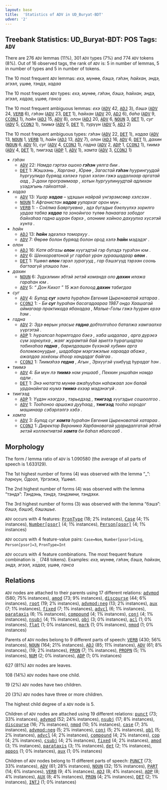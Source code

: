 ```yaml
---
layout: base
title:  'Statistics of ADV in UD_Buryat-BDT'
udver: '2'
---
```


## Treebank Statistics: UD_Buryat-BDT: POS Tags: `ADV`

There are 276 `ADV` lemmas (11%), 301 `ADV` types (7%) and 774 `ADV` tokens (8%).
Out of 16 observed tags, the rank of `ADV` is: 5 in number of lemmas, 5 in number of types and 5 in number of tokens.

The 10 most frequent `ADV` lemmas: <em>ехэ, мүнөө, бэшэ, гэһэн, һайхан, эндэ, эгээл, үшөө, тэндэ, хадаа</em>

The 10 most frequent `ADV` types:  <em>ехэ, мүнөө, гэһэн, бэшэ, һайхан, эндэ, эгээл, хадаа, үшөө, ганса</em>

The 10 most frequent ambiguous lemmas: <em>ехэ</em> (<tt><a href="bxr_bdt-pos-ADV.html">ADV</a></tt> 42, <tt><a href="bxr_bdt-pos-ADJ.html">ADJ</a></tt> 3), <em>бэшэ</em> (<tt><a href="bxr_bdt-pos-ADV.html">ADV</a></tt> 24, <tt><a href="bxr_bdt-pos-VERB.html">VERB</a></tt> 6), <em>гэһэн</em> (<tt><a href="bxr_bdt-pos-ADV.html">ADV</a></tt> 23, <tt><a href="bxr_bdt-pos-DET.html">DET</a></tt> 1), <em>һайхан</em> (<tt><a href="bxr_bdt-pos-ADV.html">ADV</a></tt> 20, <tt><a href="bxr_bdt-pos-ADJ.html">ADJ</a></tt> 6), <em>баһа</em> (<tt><a href="bxr_bdt-pos-ADV.html">ADV</a></tt> 9, <tt><a href="bxr_bdt-pos-CCONJ.html">CCONJ</a></tt> 1), <em>һайн</em> (<tt><a href="bxr_bdt-pos-ADJ.html">ADJ</a></tt> 15, <tt><a href="bxr_bdt-pos-ADV.html">ADV</a></tt> 8), <em>олон</em> (<tt><a href="bxr_bdt-pos-ADJ.html">ADJ</a></tt> 20, <tt><a href="bxr_bdt-pos-ADV.html">ADV</a></tt> 6, <tt><a href="bxr_bdt-pos-NOUN.html">NOUN</a></tt> 3, <tt><a href="bxr_bdt-pos-DET.html">DET</a></tt> 1), <em>суг</em> (<tt><a href="bxr_bdt-pos-ADV.html">ADV</a></tt> 5, <tt><a href="bxr_bdt-pos-CCONJ.html">CCONJ</a></tt> 1), <em>тиимэ</em> (<tt><a href="bxr_bdt-pos-ADV.html">ADV</a></tt> 5, <tt><a href="bxr_bdt-pos-DET.html">DET</a></tt> 1), <em>түрүүн</em> (<tt><a href="bxr_bdt-pos-ADV.html">ADV</a></tt> 5, <tt><a href="bxr_bdt-pos-ADJ.html">ADJ</a></tt> 2)

The 10 most frequent ambiguous types:  <em>гэһэн</em> (<tt><a href="bxr_bdt-pos-ADV.html">ADV</a></tt> 22, <tt><a href="bxr_bdt-pos-DET.html">DET</a></tt> 1), <em>хадаа</em> (<tt><a href="bxr_bdt-pos-ADV.html">ADV</a></tt> 13, <tt><a href="bxr_bdt-pos-NOUN.html">NOUN</a></tt> 1, <tt><a href="bxr_bdt-pos-VERB.html">VERB</a></tt> 1), <em>һайн</em> (<tt><a href="bxr_bdt-pos-ADJ.html">ADJ</a></tt> 13, <tt><a href="bxr_bdt-pos-ADV.html">ADV</a></tt> 7), <em>олон</em> (<tt><a href="bxr_bdt-pos-ADJ.html">ADJ</a></tt> 16, <tt><a href="bxr_bdt-pos-ADV.html">ADV</a></tt> 6, <tt><a href="bxr_bdt-pos-DET.html">DET</a></tt> 1), <em>дахин</em> (<tt><a href="bxr_bdt-pos-NOUN.html">NOUN</a></tt> 6, <tt><a href="bxr_bdt-pos-ADV.html">ADV</a></tt> 5), <em>суг</em> (<tt><a href="bxr_bdt-pos-ADV.html">ADV</a></tt> 4, <tt><a href="bxr_bdt-pos-CCONJ.html">CCONJ</a></tt> 1), <em>гадна</em> (<tt><a href="bxr_bdt-pos-ADV.html">ADV</a></tt> 2, <tt><a href="bxr_bdt-pos-ADP.html">ADP</a></tt> 1, <tt><a href="bxr_bdt-pos-CCONJ.html">CCONJ</a></tt> 1), <em>тиимэ</em> (<tt><a href="bxr_bdt-pos-ADV.html">ADV</a></tt> 4, <tt><a href="bxr_bdt-pos-DET.html">DET</a></tt> 1), <em>тиигээд</em> (<tt><a href="bxr_bdt-pos-ADP.html">ADP</a></tt> 1, <tt><a href="bxr_bdt-pos-ADV.html">ADV</a></tt> 1), <em>хамта</em> (<tt><a href="bxr_bdt-pos-ADV.html">ADV</a></tt> 3, <tt><a href="bxr_bdt-pos-CCONJ.html">CCONJ</a></tt> 1)


* <em>гэһэн</em>
  * <tt><a href="bxr_bdt-pos-ADV.html">ADV</a></tt> 22: <em>Намда гэртээ ошохо <b>гэһэн</b> уялга бии .</em>
  * <tt><a href="bxr_bdt-pos-DET.html">DET</a></tt> 1: <em>Жэшээнь , Харгана , Юрөө , Загастай <b>гэһэн</b> һуурингуудай һургуулида буряад хэлэеэ түрэл хэлэн гэжэ шудалхаар аргатай аад , 3-дахи программаар , хотын һургуулинуудтай адлихан үзэдэгынь гайхалтай .</em>
* <em>хадаа</em>
  * <tt><a href="bxr_bdt-pos-ADV.html">ADV</a></tt> 13: <em>Ушар <b>хадаа</b> – үдэшын найрай үнгэрэмсөөр хэлсээн .</em>
  * <tt><a href="bxr_bdt-pos-NOUN.html">NOUN</a></tt> 1: <em>Афганистан <b>хадаа</b> уулархаг орон мүн .</em>
  * <tt><a href="bxr_bdt-pos-VERB.html">VERB</a></tt> 1: <em>- Соёлма Баяртуевна , эдэ бүгэдые бэелүүлхэ зорилго урдаа табяа <b>хадаа</b> та зонойнгоо түлөө һанаагаа зободог байхаһаа гадна шуран бэрхэ , олониие хойноо дахуулха хүсэтэй хүнта .</em>
* <em>һайн</em>
  * <tt><a href="bxr_bdt-pos-ADJ.html">ADJ</a></tt> 13: <em><b>һайн</b> эдеэлхэ томорхуу .</em>
  * <tt><a href="bxr_bdt-pos-ADV.html">ADV</a></tt> 7: <em>Өөрөө болон буряад болон ород хэлэ <b>һайн</b> мэдэдэг .</em>
* <em>олон</em>
  * <tt><a href="bxr_bdt-pos-ADJ.html">ADJ</a></tt> 16: <em>Катя абгазы <b>олон</b> хүүгэдтэй гэр бүлэдэ түрэһэн юм .</em>
  * <tt><a href="bxr_bdt-pos-ADV.html">ADV</a></tt> 6: <em>Шенхоровтоной уг гарбал уран зураашадаар <b>олон</b> .</em>
  * <tt><a href="bxr_bdt-pos-DET.html">DET</a></tt> 1: <em>Үшөөл <b>олон</b> гэрэл зурагууд , гар бэшэгүүд тэрээн соонь багтаагүй үлэшоо hэн .</em>
* <em>дахин</em>
  * <tt><a href="bxr_bdt-pos-NOUN.html">NOUN</a></tt> 6: <em>Зүдхэлиин эбтэй эетэй команда оло <b>дахин</b> илажа гараһан юм .</em>
  * <tt><a href="bxr_bdt-pos-ADV.html">ADV</a></tt> 5: <em>“ Дон Кихот ” 15 жэл болоод <b>дахин</b> табигдаа</em>
* <em>суг</em>
  * <tt><a href="bxr_bdt-pos-ADV.html">ADV</a></tt> 4: <em>Булад <b>суг</b> хамта һураһан Евгения Цыреноватай хатараа .</em>
  * <tt><a href="bxr_bdt-pos-CCONJ.html">CCONJ</a></tt> 1: <em>- Би <b>суг</b> һураһан басагадаараа 1987 ондо Хаашагай аймагаар практикада ябахадаа , Малые-Голы гэжэ һуурин ерээ һэм .</em>
* <em>гадна</em>
  * <tt><a href="bxr_bdt-pos-ADV.html">ADV</a></tt> 2: <em>Эдэ өөрын уласые <b>гадна</b> добтолгоһоо баталжа хамгаалха үүргэтэй .</em>
  * <tt><a href="bxr_bdt-pos-ADP.html">ADP</a></tt> 1: <em>Һуралсал һорилгодоо бэеэ , хаба шадалаа , арга дүрэеэ сүм зорюулха , жаяг журамтай бай эрилтэ һурагшадтаа табихаһаа <b>гадна</b> , барилдаашан бүхэнэй хубиин арга боломжонуудые , шадабари мэргэжэлые хараада абажа , ажалдаа зохёохы ёһоор хандадаг байгаа .</em>
  * <tt><a href="bxr_bdt-pos-CCONJ.html">CCONJ</a></tt> 1: <em>Тиимэһээ <b>гадна</b> , Агын , Эрхүүгэй үхибүүд һурадаг һэн .</em>
* <em>тиимэ</em>
  * <tt><a href="bxr_bdt-pos-ADV.html">ADV</a></tt> 4: <em>Би мүн лэ <b>тиимэ</b> ном уншааб , Пеккин уншаһан номдо адли .</em>
  * <tt><a href="bxr_bdt-pos-DET.html">DET</a></tt> 1: <em>Энэ нютагта мүнөө ажаһууһан наһажаал зон балай урданайнгаа юумэ <b>тиимэ</b> ехээр мэдэнэгүй .</em>
* <em>тиигээд</em>
  * <tt><a href="bxr_bdt-pos-ADP.html">ADP</a></tt> 1: <em>Үүдэн нээгдээ , тэрьедээд , <b>тиигээд</b> хүүгэдые сошоолгоо .</em>
  * <tt><a href="bxr_bdt-pos-ADV.html">ADV</a></tt> 1: <em>Тооһоноо аршажа дууһаад , <b>тиигээд</b> тооһо хородог машинаар сэбэрлэлгэ хэбэ .</em>
* <em>хамта</em>
  * <tt><a href="bxr_bdt-pos-ADV.html">ADV</a></tt> 3: <em>Булад суг <b>хамта</b> һураһан Евгения Цыреноватай хатараа .</em>
  * <tt><a href="bxr_bdt-pos-CCONJ.html">CCONJ</a></tt> 1: <em>Директор Вероника Харбановагай ударидалгатай эбтэй эетэй коллективтэй <b>хамта</b> би баһал ябалсааб .</em>

## Morphology

The form / lemma ratio of `ADV` is 1.090580 (the average of all parts of speech is 1.633129).

The 1st highest number of forms (4) was observed with the lemma “_”: <em>hэрюун, Одоол, Үргэлжэ, Үшөөл</em>.

The 2nd highest number of forms (4) was observed with the lemma “тэндэ”: <em>Тэндэнь, тэндэ, тэндэмни, тэндэхи</em>.

The 3rd highest number of forms (3) was observed with the lemma “бэшэ”: <em>бэшэ, бэшэб, бэшэшье</em>.

`ADV` occurs with 4 features: <tt><a href="bxr_bdt-feat-PronType.html">PronType</a></tt> (18; 2% instances), <tt><a href="bxr_bdt-feat-Case.html">Case</a></tt> (4; 1% instances), <tt><a href="bxr_bdt-feat-Number-psor.html">Number[psor]</a></tt> (4; 1% instances), <tt><a href="bxr_bdt-feat-Person-psor.html">Person[psor]</a></tt> (4; 1% instances)

`ADV` occurs with 4 feature-value pairs: `Case=Nom`, `Number[psor]=Sing`, `Person[psor]=3`, `PronType=Int`

`ADV` occurs with 4 feature combinations.
The most frequent feature combination is `_` (748 tokens).
Examples: <em>ехэ, мүнөө, гэһэн, бэшэ, һайхан, эндэ, эгээл, хадаа, үшөө, ганса</em>


## Relations

`ADV` nodes are attached to their parents using 17 different relations: <tt><a href="bxr_bdt-dep-advmod.html">advmod</a></tt> (580; 75% instances), <tt><a href="bxr_bdt-dep-amod.html">amod</a></tt> (73; 9% instances), <tt><a href="bxr_bdt-dep-discourse.html">discourse</a></tt> (44; 6% instances), <tt><a href="bxr_bdt-dep-root.html">root</a></tt> (19; 2% instances), <tt><a href="bxr_bdt-dep-advmod-neg.html">advmod:neg</a></tt> (13; 2% instances), <tt><a href="bxr_bdt-dep-aux.html">aux</a></tt> (7; 1% instances), <tt><a href="bxr_bdt-dep-fixed.html">fixed</a></tt> (7; 1% instances), <tt><a href="bxr_bdt-dep-advcl.html">advcl</a></tt> (6; 1% instances), <tt><a href="bxr_bdt-dep-parataxis.html">parataxis</a></tt> (6; 1% instances), <tt><a href="bxr_bdt-dep-compound.html">compound</a></tt> (4; 1% instances), <tt><a href="bxr_bdt-dep-conj.html">conj</a></tt> (4; 1% instances), <tt><a href="bxr_bdt-dep-nsubj.html">nsubj</a></tt> (4; 1% instances), <tt><a href="bxr_bdt-dep-obj.html">obj</a></tt> (3; 0% instances), <tt><a href="bxr_bdt-dep-acl.html">acl</a></tt> (1; 0% instances), <tt><a href="bxr_bdt-dep-flat.html">flat</a></tt> (1; 0% instances), <tt><a href="bxr_bdt-dep-mark.html">mark</a></tt> (1; 0% instances), <tt><a href="bxr_bdt-dep-nmod.html">nmod</a></tt> (1; 0% instances)

Parents of `ADV` nodes belong to 9 different parts of speech: <tt><a href="bxr_bdt-pos-VERB.html">VERB</a></tt> (430; 56% instances), <tt><a href="bxr_bdt-pos-NOUN.html">NOUN</a></tt> (164; 21% instances), <tt><a href="bxr_bdt-pos-ADJ.html">ADJ</a></tt> (85; 11% instances), <tt><a href="bxr_bdt-pos-ADV.html">ADV</a></tt> (61; 8% instances),  (19; 2% instances), <tt><a href="bxr_bdt-pos-PRON.html">PRON</a></tt> (7; 1% instances), <tt><a href="bxr_bdt-pos-PROPN.html">PROPN</a></tt> (5; 1% instances), <tt><a href="bxr_bdt-pos-NUM.html">NUM</a></tt> (2; 0% instances), <tt><a href="bxr_bdt-pos-ADP.html">ADP</a></tt> (1; 0% instances)

627 (81%) `ADV` nodes are leaves.

108 (14%) `ADV` nodes have one child.

19 (2%) `ADV` nodes have two children.

20 (3%) `ADV` nodes have three or more children.

The highest child degree of a `ADV` node is 5.

Children of `ADV` nodes are attached using 19 different relations: <tt><a href="bxr_bdt-dep-punct.html">punct</a></tt> (73; 33% instances), <tt><a href="bxr_bdt-dep-advmod.html">advmod</a></tt> (52; 24% instances), <tt><a href="bxr_bdt-dep-nsubj.html">nsubj</a></tt> (17; 8% instances), <tt><a href="bxr_bdt-dep-discourse.html">discourse</a></tt> (16; 7% instances), <tt><a href="bxr_bdt-dep-nmod.html">nmod</a></tt> (10; 5% instances), <tt><a href="bxr_bdt-dep-case.html">case</a></tt> (7; 3% instances), <tt><a href="bxr_bdt-dep-advmod-neg.html">advmod:neg</a></tt> (5; 2% instances), <tt><a href="bxr_bdt-dep-conj.html">conj</a></tt> (5; 2% instances), <tt><a href="bxr_bdt-dep-obl.html">obl</a></tt> (5; 2% instances), <tt><a href="bxr_bdt-dep-advcl.html">advcl</a></tt> (4; 2% instances), <tt><a href="bxr_bdt-dep-compound.html">compound</a></tt> (4; 2% instances), <tt><a href="bxr_bdt-dep-cop.html">cop</a></tt> (4; 2% instances), <tt><a href="bxr_bdt-dep-csubj.html">csubj</a></tt> (4; 2% instances), <tt><a href="bxr_bdt-dep-fixed.html">fixed</a></tt> (4; 2% instances), <tt><a href="bxr_bdt-dep-amod.html">amod</a></tt> (3; 1% instances), <tt><a href="bxr_bdt-dep-parataxis.html">parataxis</a></tt> (3; 1% instances), <tt><a href="bxr_bdt-dep-det.html">det</a></tt> (2; 1% instances), <tt><a href="bxr_bdt-dep-appos.html">appos</a></tt> (1; 0% instances), <tt><a href="bxr_bdt-dep-aux.html">aux</a></tt> (1; 0% instances)

Children of `ADV` nodes belong to 11 different parts of speech: <tt><a href="bxr_bdt-pos-PUNCT.html">PUNCT</a></tt> (73; 33% instances), <tt><a href="bxr_bdt-pos-ADV.html">ADV</a></tt> (61; 28% instances), <tt><a href="bxr_bdt-pos-NOUN.html">NOUN</a></tt> (32; 15% instances), <tt><a href="bxr_bdt-pos-PART.html">PART</a></tt> (14; 6% instances), <tt><a href="bxr_bdt-pos-VERB.html">VERB</a></tt> (9; 4% instances), <tt><a href="bxr_bdt-pos-ADJ.html">ADJ</a></tt> (8; 4% instances), <tt><a href="bxr_bdt-pos-ADP.html">ADP</a></tt> (8; 4% instances), <tt><a href="bxr_bdt-pos-AUX.html">AUX</a></tt> (8; 4% instances), <tt><a href="bxr_bdt-pos-PRON.html">PRON</a></tt> (4; 2% instances), <tt><a href="bxr_bdt-pos-DET.html">DET</a></tt> (2; 1% instances), <tt><a href="bxr_bdt-pos-INTJ.html">INTJ</a></tt> (1; 0% instances)

